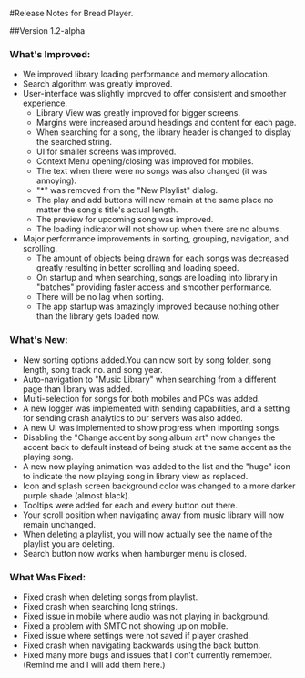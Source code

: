 #Release Notes for Bread Player.

##Version 1.2-alpha
### What's Improved:

* We improved library loading performance and memory allocation.
* Search algorithm was greatly improved.
* User-interface was slightly improved to offer consistent and smoother experience.
  * Library View was greatly improved for bigger screens.    
  * Margins were increased around headings and content for each page.
  * When searching for a song, the library header is changed to display the searched string.
  * UI for smaller screens was improved.
  * Context Menu opening/closing was improved for mobiles.
  * The text when there were no songs was also changed (it was annoying).
  * "*" was removed from the "New Playlist" dialog.
  * The play and add buttons will now remain at the same place no matter the song's title's actual length.
  * The preview for upcoming song was improved.
  * The loading indicator will not show up when there are no albums.  
* Major performance improvements in sorting, grouping, navigation, and scrolling.
	* The amount of objects being drawn for each songs was decreased greatly resulting in better scrolling and loading speed.
	* On startup and when searching, songs are loading into library in "batches" providing faster access and smoother performance.
	* There will be no lag when sorting.
	* The app startup was amazingly improved because nothing other than the library gets loaded now.

### What's New:

* New sorting options added.You can now sort by song folder, song length, song track no. and song year.
* Auto-navigation to "Music Library" when searching from a different page than library was added.
* Multi-selection for songs for both mobiles and PCs was added.
* A new logger was implemented with sending capabilities, and a setting for sending crash analytics to our servers was also added.
* A new UI was implemented to show progress when importing songs.
* Disabling the "Change accent by song album art" now changes the accent back to default instead of being stuck at the same accent as the playing song.
* A new now playing animation was added to the list and the "huge" icon to indicate the now playing song in library view as replaced.
* Icon and splash screen background color was changed to a more darker purple shade (almost black).
* Tooltips were added for each and every button out there.
* Your scroll position when navigating away from music library will now remain unchanged.
* When deleting a playlist, you will now actually see the name of the playlist you are deleting.
* Search button now works when hamburger menu is closed.

### What Was Fixed:

* Fixed crash when deleting songs from playlist.
* Fixed crash when searching long strings.
* Fixed issue in mobile where audio was not playing in background.
* Fixed a problem with SMTC not showing up on mobile.
* Fixed issue where settings were not saved if player crashed.
* Fixed crash when navigating backwards using the back button.
* Fixed many more bugs and issues that I don't currently remember. (Remind me and I will add them here.)
